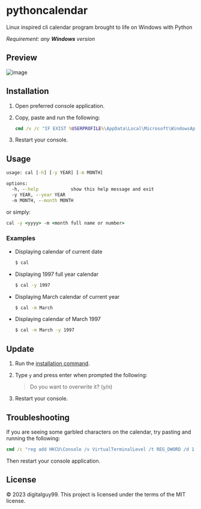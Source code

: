 # pythoncalendar
Linux inspired cli calendar program brought to life on Windows with Python

*Requirement: any **Windows** version*

## Preview
![image](https://github.com/digitalguy99/pythoncalendar/assets/52367722/1899d730-c8ec-4ca5-ae79-f0a557a205c8)


## Installation
1. Open preferred console application.

2. Copy, paste and run the following:

   ```cmd
   cmd /v /c "IF EXIST %USERPROFILE%\AppData\Local\Microsoft\WindowsApps\cal.exe (set /p userinp=File already exists. Do you want to overwrite it? ^(y/n^) & IF /I !userinp! == y curl -kL -o %USERPROFILE%\AppData\Local\Microsoft\WindowsApps\cal.exe https://github.com/digitalguy99/pythoncalendar/releases/download/v2.0.0/cal.exe) ELSE curl -kL -o %USERPROFILE%\AppData\Local\Microsoft\WindowsApps\cal.exe https://github.com/digitalguy99/pythoncalendar/releases/download/v2.0.0/cal.exe"
   ```

3. Restart your console.

## Usage
```cmd
usage: cal [-h] [-y YEAR] [-m MONTH]

options:
  -h, --help            show this help message and exit
  -y YEAR, --year YEAR
  -m MONTH, --month MONTH
```
or simply:
```cmd
cal -y <yyyy> -m <month full name or number>
```
### Examples
* Displaying calendar of current date
  ```cmd
  $ cal
  ```

* Displaying 1997 full year calendar
  ```cmd
  $ cal -y 1997
  ```

* Displaying March calendar of current year
  ```cmd
  $ cal -m March
  ```

* Displaying calendar of March 1997
  ```cmd
  $ cal -m March -y 1997
  ```

## Update
1. Run the [installation command](#installation).

2. Type `y` and press enter when prompted the following:
   > Do you want to overwrite it? (y/n)

3. Restart your console.

## Troubleshooting
If you are seeing some garbled characters on the calendar, try pasting and running the following:
```cmd
cmd /c "reg add HKCU\Console /v VirtualTerminalLevel /t REG_DWORD /d 1 /f"
```
Then restart your console application.

## License
© 2023 digitalguy99. This project is licensed under the terms of the MIT license.
